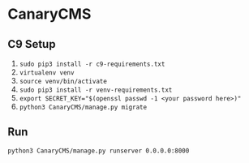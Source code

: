 # CanaryCMS
## C9 Setup
1. `sudo pip3 install -r c9-requirements.txt`
2. `virtualenv venv`
3. `source venv/bin/activate`
4. `sudo pip3 install -r venv-requirements.txt`
5. `export SECRET_KEY="$(openssl passwd -1 <your password here>)"`
6. `python3 CanaryCMS/manage.py migrate`

## Run
`python3 CanaryCMS/manage.py runserver 0.0.0.0:8000`